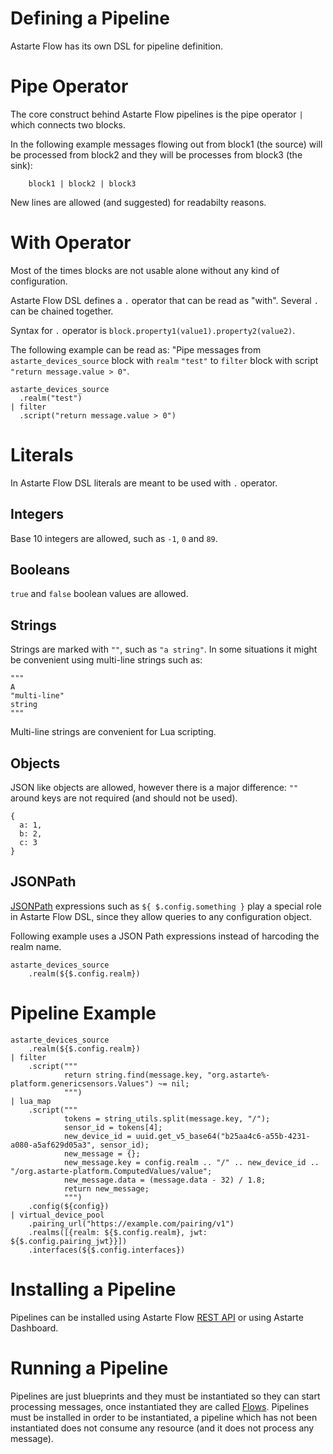 # Defining a Pipeline

Astarte Flow has its own DSL for pipeline definition.

# Pipe Operator

The core construct behind Astarte Flow pipelines is the pipe operator `|` which connects two
blocks.

In the following example messages flowing out from block1 (the source) will be processed from
block2 and they will be processes from block3 (the sink):

```
    block1 | block2 | block3
```

New lines are allowed (and suggested) for readabilty reasons.

# With Operator

Most of the times blocks are not usable alone without any kind of configuration.

Astarte Flow DSL defines a `.` operator that can be read as "with". Several `.` can be chained
together.

Syntax for `.` operator is `block.property1(value1).property2(value2)`.

The following example can be read as: "Pipe messages from `astarte_devices_source` block with
`realm` `"test"` to `filter` block with script `"return message.value > 0"`.

```
astarte_devices_source
  .realm("test")
| filter
  .script("return message.value > 0")
```

# Literals

In Astarte Flow DSL literals are meant to be used with `.` operator.

## Integers

Base 10 integers are allowed, such as `-1`, `0` and `89`.

## Booleans

`true` and `false` boolean values are allowed.

## Strings

Strings are marked with `""`, such as `"a string"`.
In some situations it might be convenient using multi-line strings such as:

```
"""
A
"multi-line"
string
"""
```

Multi-line strings are convenient for Lua scripting.

## Objects

JSON like objects are allowed, however there is a major difference: `""` around keys are not
required (and should not be used).

```
{
  a: 1,
  b: 2,
  c: 3
}
```

## JSONPath

[JSONPath](https://goessner.net/articles/JsonPath/) expressions such as `${ $.config.something }` play
a special role in Astarte Flow DSL, since they allow queries to any configuration object.

Following example uses a JSON Path expressions instead of harcoding the realm name.

```
astarte_devices_source
    .realm(${$.config.realm})
```

# Pipeline Example

```
astarte_devices_source
    .realm(${$.config.realm})
| filter
    .script("""
            return string.find(message.key, "org.astarte%-platform.genericsensors.Values") ~= nil;
            """)
| lua_map
    .script("""
            tokens = string_utils.split(message.key, "/");
            sensor_id = tokens[4];
            new_device_id = uuid.get_v5_base64("b25aa4c6-a55b-4231-a080-a5af629d05a3", sensor_id);
            new_message = {};
            new_message.key = config.realm .. "/" .. new_device_id .. "/org.astarte-platform.ComputedValues/value";
            new_message.data = (message.data - 32) / 1.8;
            return new_message;
            """)
    .config(${config})
| virtual_device_pool
    .pairing_url("https://example.com/pairing/v1")
    .realms([{realm: ${$.config.realm}, jwt: ${$.config.pairing_jwt}}])
    .interfaces(${$.config.interfaces})
```

# Installing a Pipeline

Pipelines can be installed using Astarte Flow [REST API](api/index.html#/pipelines/createPipeline)
or using Astarte Dashboard.

# Running a Pipeline

Pipelines are just blueprints and they must be instantiated so they can start processing messages,
once instantiated they are called [Flows](). Pipelines must be installed in order to be instantiated,
a pipeline which has not been instantiated does not consume any resource (and it does not process
any message).
